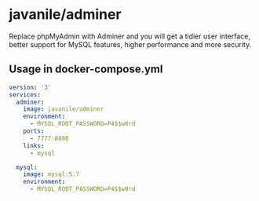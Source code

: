 # javanile/adminer

Replace phpMyAdmin with Adminer and you will get a tidier user interface, better support for MySQL features, 
higher performance and more security.

## Usage in docker-compose.yml

```yaml
version: '3'
services:
  adminer:
    image: javanile/adminer
    environment: 
      - MYSQL_ROOT_PASSWORD=P4$$w0rd
    ports: 
      - 7777:8080
    links: 
      - mysql

  mysql:
    image: mysql:5.7
    environment: 
      - MYSQL_ROOT_PASSWORD=P4$$w0rd
```
